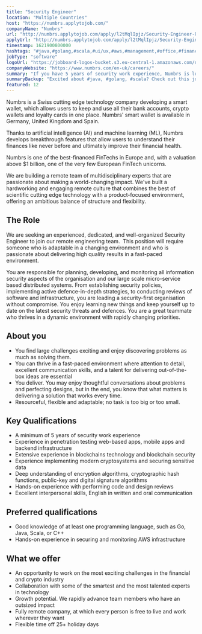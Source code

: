 ```yaml
---
title: "Security Engineer"
location: "Multiple Countries"
host: "https://numbrs.applytojob.com/"
companyName: "Numbrs"
url: "http://numbrs.applytojob.com/apply/l2tMqlIpjz/Security-Engineer-Remote"
applyUrl: "http://numbrs.applytojob.com/apply/l2tMqlIpjz/Security-Engineer-Remote"
timestamp: 1621900800000
hashtags: "#java,#golang,#scala,#ui/ux,#aws,#management,#office,#finance,#monitoring,#English"
jobType: "software"
logoUrl: "https://jobboard-logos-bucket.s3.eu-central-1.amazonaws.com/numbrs-personal-finance-ag"
companyWebsite: "https://www.numbrs.com/en-uk/careers/"
summary: "If you have 5 years of security work experience, Numbrs is looking for someone with your knowledge."
summaryBackup: "Excited about #java, #golang, #scala? Check out this job post!"
featured: 12
---
```


Numbrs is a Swiss cutting edge technology company developing a smart wallet, which allows users to keep and use all their bank accounts, crypto wallets and loyalty cards in one place. Numbrs' smart wallet is available in Germany, United Kingdom and Spain. 

Thanks to artificial intelligence (AI) and machine learning (ML), Numbrs develops breakthrough features that allow users to understand their finances like never before and ultimately improve their financial health. 

Numbrs is one of the best-financed FinTechs in Europe and, with a valuation above $1 billion, one of the very few European FinTech unicorns.

We are building a remote team of multidisciplinary experts that are passionate about making a world-changing impact. We've built a hardworking and engaging remote culture that combines the best of scientific cutting edge technology with a product-focused environment, offering an ambitious balance of structure and flexibility.

## The Role

We are seeking an experienced, dedicated, and well-organized Security Engineer to join our remote engineering team.  This position will require someone who is adaptable in a changing environment and who is passionate about delivering high quality results in a fast-paced environment.

You are responsible for planning, developing, and monitoring all information security aspects of the organisation and our large scale micro-service based distributed systems. From establishing security policies, implementing active defence-in-depth strategies, to conducting reviews of software and infrastructure, you are leading a security-first organisation without compromise. You enjoy learning new things and keep yourself up to date on the latest security threats and defences. You are a great teammate who thrives in a dynamic environment with rapidly changing priorities.

## About you

*   You find large challenges exciting and enjoy discovering problems as much as solving them.
*   You can thrive in a fast-paced environment where attention to detail, excellent communication skills, and a talent for delivering out-of-the-box ideas are essential
*   You deliver. You may enjoy thoughtful conversations about problems and perfecting designs, but in the end, you know that what matters is delivering a solution that works every time.
*   Resourceful, flexible and adaptable; no task is too big or too small.

## Key Qualifications

*   A minimum of 5 years of security work experience
*   Experience in penetration testing web-based apps, mobile apps and backend infrastructure
*   Extensive experience in blockchains technology and blockchain security
*   Experience implementing modern cryptosystems and securing sensitive data
*   Deep understanding of encryption algorithms, cryptographic hash functions, public-key and digital signature algorithms
*   Hands-on experience with performing code and design reviews
*   Excellent interpersonal skills, English in written and oral communication

## Preferred qualifications

*   Good knowledge of at least one programming language, such as Go, Java, Scala, or C++
*   Hands-on experience in securing and monitoring AWS infrastructure

## What we offer

*   An opportunity to work on the most exciting challenges in the financial and crypto industry
*   Collaboration with some of the smartest and the most talented experts in technology
*   Growth potential. We rapidly advance team members who have an outsized impact
*   Fully remote company, at which every person is free to live and work wherever they want
*   Flexible time off 25+ holiday days
